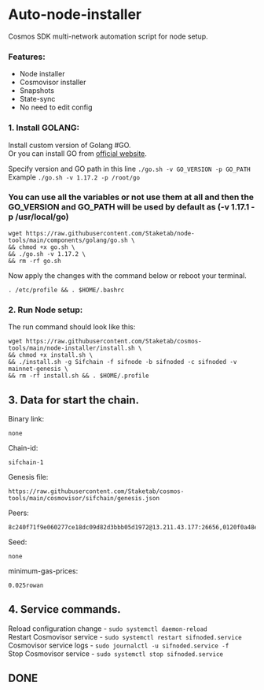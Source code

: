 # Auto-node-installer
Cosmos SDK multi-network automation script for node setup.  
### Features:  
- Node installer
- Cosmovisor installer
- Snapshots
- State-sync
- No need to edit config

### 1. Install GOLANG:
Install custom version of Golang #GO.  
Or you can install GO from [official website](https://golang.org/doc/install).  

Specify version and GO path in this line `./go.sh -v GO_VERSION -p GO_PATH`  
Example `./go.sh -v 1.17.2 -p /root/go`  

### You can use all the variables or not use them at all and then the GO_VERSION and GO_PATH will be used by default as (-v 1.17.1 -p /usr/local/go)  

```
wget https://raw.githubusercontent.com/Staketab/node-tools/main/components/golang/go.sh \
&& chmod +x go.sh \
&& ./go.sh -v 1.17.2 \
&& rm -rf go.sh
```
Now apply the changes with the command below or reboot your terminal.  
```
. /etc/profile && . $HOME/.bashrc
```

### 2. Run Node setup:
The run command should look like this:
```
wget https://raw.githubusercontent.com/Staketab/cosmos-tools/main/node-installer/install.sh \
&& chmod +x install.sh \
&& ./install.sh -g Sifchain -f sifnode -b sifnoded -c sifnoded -v mainnet-genesis \
&& rm -rf install.sh && . $HOME/.profile
```
## 3. Data for start the chain. 
Binary link:
```
none
```
Chain-id:
```
sifchain-1
```  
Genesis file:
```
https://raw.githubusercontent.com/Staketab/cosmos-tools/main/cosmovisor/sifchain/genesis.json
```
Peers:
```
8c240f71f9e060277ce18dc09d82d3bbb05d1972@13.211.43.177:26656,0120f0a48e7e81cc98829ef4f5b39480f11ecd5a@52.76.185.17:26656,bcc2d07a14a8a0b3aa202e9ac106dec0bef91fda@13.55.247.60:26656,8c240f71f9e060277ce18dc09d82d3bbb05d1972@13.211.43.177:26656
```
Seed:
```
none
```
minimum-gas-prices:
```
0.025rowan
```

## 4. Service commands.
Reload configuration change - `sudo systemctl daemon-reload`  
Restart Cosmovisor service - `sudo systemctl restart sifnoded.service`  
Cosmovisor service logs - `sudo journalctl -u sifnoded.service -f`  
Stop Cosmovisor service - `sudo systemctl stop sifnoded.service`  

## DONE

